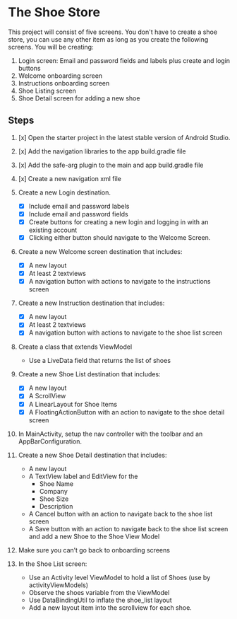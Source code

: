 # The Shoe Store

This project will consist of five screens. You don't have to create a shoe store, 
you can use any other item as long as you create the following screens. You will be creating:

1. Login screen: Email and password fields and labels plus create and login buttons
2. Welcome onboarding screen
3. Instructions onboarding screen
4. Shoe Listing screen
5. Shoe Detail screen for adding a new shoe

## Steps

1. [x] Open the starter project in the latest stable version of Android Studio.

2. [x] Add the navigation libraries to the app build.gradle file

3. [x] Add the safe-arg plugin to the main and app build.gradle file

4. [x] Create a new navigation xml file

5. Create a new Login destination.

   - [x] Include email and password labels
   - [x] Include email and password fields
   - [x]  Create buttons for creating a new login and logging in with an existing account
   - [x] Clicking either button should navigate to the Welcome Screen.

6. Create a new Welcome screen destination that includes:

   * [x] A new layout
   * [x] At least 2 textviews
   * [x] A navigation button with actions to navigate to the instructions screen

7. Create a new Instruction destination that includes:

   * [x] A new layout
   * [x] At least 2 textviews
   * [x] A navigation button with actions to navigate to the shoe list screen

8. Create a class that extends ViewModel

   *  Use a LiveData field that returns the list of shoes

9. Create a new Shoe List destination that includes:

   * [x] A new layout
   * [x] A ScrollView
   * [x] A LinearLayout for Shoe Items
   * [x] A FloatingActionButton with an action to navigate to the shoe detail screen

10. In MainActivity, setup the nav controller with the toolbar and an AppBarConfiguration.

11. Create a new Shoe Detail destination that includes:

    * A new layout
    * A TextView label and EditView for the
      * Shoe Name
      * Company
      * Shoe Size
      * Description
    * A Cancel button with an action to navigate back to the shoe list screen
    * A Save button with an action to navigate back to the shoe list screen and add a new Shoe to the Shoe View Model

12. Make sure you can’t go back to onboarding screens

13. In the Shoe List screen:

    * Use an Activity level ViewModel to hold a list of Shoes (use by activityViewModels)
    * Observe the shoes variable from the ViewModel
    * Use DataBindingUtil to inflate the shoe_list layout
    * Add a new layout item into the scrollview for each shoe.